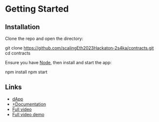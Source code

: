 # Getting Started

## Installation

Clone the repo and open the directory:

git clone https://github.com/scalingEth2023Hackaton-2s4ka/contracts.git
cd contracts


Ensure you have [Node](https://nodejs.org/), then install and start the app:

npm install
npm start


## Links
* [dApp](https://github.com/scalingEth2023Hackaton-2s4ka/dApp)
* [+Documentation](https://github.com/scalingEth2023Hackaton-2s4ka/contracts/tree/develop/doc)
* [Full video]() 
* [Full video demo]() 
